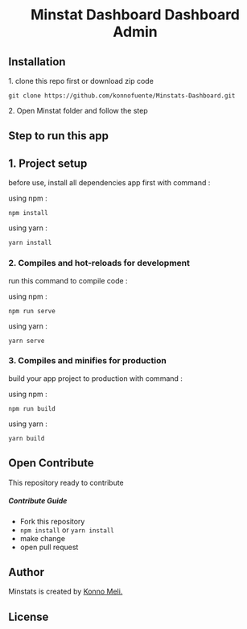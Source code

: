 <h1 align="center">Minstat Dashboard Dashboard Admin</h1>


## Installation

<p>1. clone this repo first or download zip code </p>

```
git clone https://github.com/konnofuente/Minstats-Dashboard.git
```

<p>2. Open Minstat folder and follow the step </p>

## Step to run this app

## 1. Project setup

<p>before use,  install all dependencies app first with command :</p>

using npm :

```
npm install
```

using yarn :

```
yarn install
```

### 2. Compiles and hot-reloads for development

<p>run this command to compile code :</p>

using npm :

```
npm run serve
```

using yarn :

```
yarn serve
```

### 3. Compiles and minifies for production

<p>build your app project to production with command :</p>

using npm :

```
npm run build
```

using yarn :

```
yarn build
```

## Open Contribute

This repository ready to contribute

##### Contribute Guide

- Fork this repository
- `npm install` or `yarn install`
- make change
- open pull request

## Author

Minstats is created by <a href="https://github.com/konnofuente/">Konno Meli.</a>

## License

